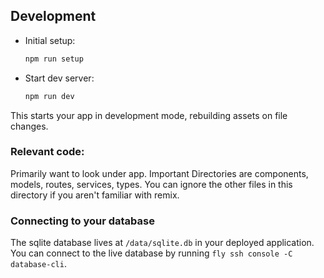 ## Development

- Initial setup:

  ```sh
  npm run setup
  ```

- Start dev server:

  ```sh
  npm run dev
  ```

This starts your app in development mode, rebuilding assets on file changes.

### Relevant code:

Primarily want to look under app. Important Directories are components, models, routes, services, types. You can ignore the other files in this directory if you aren't familiar with remix.

### Connecting to your database

The sqlite database lives at `/data/sqlite.db` in your deployed application. You can connect to the live database by running `fly ssh console -C database-cli`.